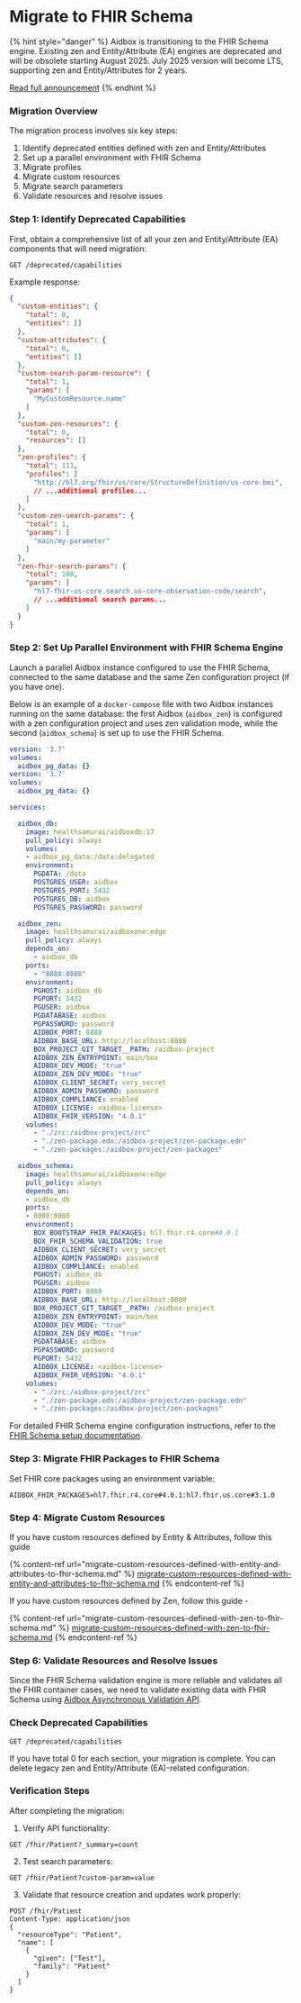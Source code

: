 # Migrate to FHIR Schema

{% hint style="danger" %}
Aidbox is transitioning to the FHIR Schema engine. Existing zen and Entity/Attribute (EA) engines are deprecated and will be obsolete starting August 2025. July 2025 version will become LTS, supporting zen and Entity/Attributes for 2 years.

[Read full announcement](https://www.health-samurai.io/news/aidbox-transitions-to-the-fhir-schema-engine)
{% endhint %}

### Migration Overview

The migration process involves six key steps:

1. Identify deprecated entities defined with zen and Entity/Attributes&#x20;
2. Set up a parallel environment with FHIR Schema
3. Migrate profiles
4. Migrate custom resources
5. Migrate search parameters
6. Validate resources and resolve issues

### Step 1: Identify Deprecated Capabilities

First, obtain a comprehensive list of all your zen and Entity/Attribute (EA) components that will need migration:

```http
GET /deprecated/capabilities
```

Example response:

```json
{
  "custom-entities": {
    "total": 0,
    "entities": []
  },
  "custom-attributes": {
    "total": 0,
    "entities": []
  },
  "custom-search-param-resource": {
    "total": 1,
    "params": [
      "MyCustomResource.name"
    ]
  },
  "custom-zen-resources": {
    "total": 0,
    "resources": []
  },
  "zen-profiles": {
    "total": 111,
    "profiles": [
      "http://hl7.org/fhir/us/core/StructureDefinition/us-core-bmi",
      // ...additional profiles...
    ]
  },
  "custom-zen-search-params": {
    "total": 1,
    "params": [
      "main/my-parameter"
    ]
  },
  "zen-fhir-search-params": {
    "total": 100,
    "params": [
      "hl7-fhir-us-core.search.us-core-observation-code/search",
      // ...additional search params...
    ]
  }
}
```

### Step 2: Set Up Parallel Environment with FHIR Schema Engine

Launch a parallel Aidbox instance configured to use the FHIR Schema, connected to the same database and the same Zen configuration project (if you have one).

Below is an example of a `docker-compose` file with two Aidbox instances running on the same database: the first Aidbox (`aidbox_zen`) is configured with a zen configuration project and uses zen validation mode, while the second (`aidbox_schema`) is set up to use the FHIR Schema.

```yaml
version: '3.7'
volumes:
  aidbox_pg_data: {}
version: '3.7'
volumes:
  aidbox_pg_data: {}

services:

  aidbox_db:
    image: healthsamurai/aidboxdb:17
    pull_policy: always
    volumes:
    - aidbox_pg_data:/data:delegated
    environment:
      PGDATA: /data
      POSTGRES_USER: aidbox
      POSTGRES_PORT: 5432
      POSTGRES_DB: aidbox
      POSTGRES_PASSWORD: password

  aidbox_zen:
    image: healthsamurai/aidboxone:edge
    pull_policy: always
    depends_on: 
      - aidbox_db
    ports:
      - "8888:8888"
    environment:
      PGHOST: aidbox_db
      PGPORT: 5432
      PGUSER: aidbox
      PGDATABASE: aidbox
      PGPASSWORD: password
      AIDBOX_PORT: 8888
      AIDBOX_BASE_URL: http://localhost:8888
      BOX_PROJECT_GIT_TARGET__PATH: /aidbox-project
      AIDBOX_ZEN_ENTRYPOINT: main/box
      AIDBOX_DEV_MODE: "true"
      AIDBOX_ZEN_DEV_MODE: "true"
      AIDBOX_CLIENT_SECRET: very_secret
      AIDBOX_ADMIN_PASSWORD: password
      AIDBOX_COMPLIANCE: enabled
      AIDBOX_LICENSE: <aidbox-license>
      AIDBOX_FHIR_VERSION: "4.0.1"
    volumes:
      - "./zrc:/aidbox-project/zrc"
      - "./zen-package.edn:/aidbox-project/zen-package.edn"
      - "./zen-packages:/aidbox-project/zen-packages"

  aidbox_schema:
    image: healthsamurai/aidboxone:edge
    pull_policy: always
    depends_on:
    - aidbox_db
    ports:
    - 8080:8080
    environment:
      BOX_BOOTSTRAP_FHIR_PACKAGES: hl7.fhir.r4.core#4.0.1
      BOX_FHIR_SCHEMA_VALIDATION: true
      AIDBOX_CLIENT_SECRET: very_secret
      AIDBOX_ADMIN_PASSWORD: password
      AIDBOX_COMPLIANCE: enabled
      PGHOST: aidbox_db
      PGUSER: aidbox
      AIDBOX_PORT: 8080
      AIDBOX_BASE_URL: http://localhost:8080
      BOX_PROJECT_GIT_TARGET__PATH: /aidbox-project
      AIDBOX_ZEN_ENTRYPOINT: main/box
      AIDBOX_DEV_MODE: "true"
      AIDBOX_ZEN_DEV_MODE: "true"
      PGDATABASE: aidbox
      PGPASSWORD: password
      PGPORT: 5432
      AIDBOX_LICENSE: <aidbox-license>
      AIDBOX_FHIR_VERSION: "4.0.1"
    volumes:
      - "./zrc:/aidbox-project/zrc"
      - "./zen-package.edn:/aidbox-project/zen-package.edn"
      - "./zen-packages:/aidbox-project/zen-packages"
```

For detailed FHIR Schema engine configuration instructions, refer to the [FHIR Schema setup documentation](../../profiling-and-validation/fhir-schema-validator/README.md).

### Step 3: Migrate FHIR Packages to FHIR Schema

Set FHIR core packages using an environment variable:

```
AIDBOX_FHIR_PACKAGES=hl7.fhir.r4.core#4.0.1:hl7.fhir.us.core#3.1.0
```

### Step 4: Migrate Custom Resources

If you have custom resources defined by Entity & Attributes, follow this guide

{% content-ref url="migrate-custom-resources-defined-with-entity-and-attributes-to-fhir-schema.md" %}
[migrate-custom-resources-defined-with-entity-and-attributes-to-fhir-schema.md](migrate-custom-resources-defined-with-entity-and-attributes-to-fhir-schema.md)
{% endcontent-ref %}

If you have custom resources defined by Zen, follow this guide -

{% content-ref url="migrate-custom-resources-defined-with-zen-to-fhir-schema.md" %}
[migrate-custom-resources-defined-with-zen-to-fhir-schema.md](migrate-custom-resources-defined-with-zen-to-fhir-schema.md)
{% endcontent-ref %}

### Step 6: Validate Resources and Resolve Issues

Since the FHIR Schema validation engine is more reliable and validates all the FHIR container cases, we need to validate existing data with FHIR Schema using [Aidbox Asynchronous Validation API](../../profiling-and-validation/asynchronous-resource-validation.md).

### Check Deprecated Capabilities

```
GET /deprecated/capabilities
```

If you have total 0 for each section, your migration is complete. You can delete legacy zen and Entity/Attribute (EA)-related configuration.

### Verification Steps

After completing the migration:

1. Verify API functionality:

```http
GET /fhir/Patient?_summary=count
```

2. Test search parameters:

```http
GET /fhir/Patient?custom-param=value
```

3. Validate that resource creation and updates work properly:

```http
POST /fhir/Patient
Content-Type: application/json
{
  "resourceType": "Patient",
  "name": [
    {
      "given": ["Test"],
      "family": "Patient"
    }
  ]
}
```
